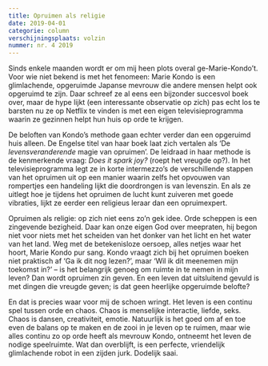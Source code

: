 ```yaml
---
title: Opruimen als religie
date: 2019-04-01
categorie: column
verschijningsplaats: volzin
nummer: nr. 4 2019
---
```


Sinds enkele maanden wordt er om mij heen plots overal ge-Marie-Kondo’t. Voor wie niet bekend is met het fenomeen: Marie Kondo is een glimlachende, opgeruimde Japanse mevrouw die andere mensen helpt ook opgeruimd te zijn. Daar schreef ze al eens een bijzonder succesvol boek over, maar de hype lijkt (een interessante observatie op zich) pas echt los te barsten nu ze op Netflix te vinden is met een eigen televisieprogramma waarin ze gezinnen helpt hun huis op orde te krijgen.

De beloften van Kondo’s methode gaan echter verder dan een opgeruimd huis alleen. De Engelse titel van haar boek laat zich vertalen als ‘De *levensveranderende* magie van opruimen’. De leidraad in haar methode is de kenmerkende vraag: *Does it spark joy?* (roept het vreugde op?). In het televisieprogramma legt ze in korte intermezzo’s de verschillende stappen van het opruimen uit op een manier waarin zelfs het opvouwen van rompertjes een handeling lijkt die doordrongen is van levenszin. En als ze uitlegt hoe je tijdens het opruimen de lucht kunt zuiveren met goede vibraties, lijkt ze eerder een religieus leraar dan een opruimexpert.

Opruimen als religie: op zich niet eens zo’n gek idee. Orde scheppen is een zingevende bezigheid. Daar kan onze eigen God over meepraten, hij begon niet voor niets met het scheiden van het donker van het licht en het water van het land. Weg met de betekenisloze oersoep, alles netjes waar het hoort, Marie Kondo pur sang. Kondo vraagt zich bij het opruimen boeken niet praktisch af ‘Ga ik dit nog lezen?’, maar ‘Wil ik dit meenemen mijn toekomst in?’ – is het belangrijk genoeg om ruimte in te nemen in mijn leven? Dan wordt opruimen zin geven. En een leven dat uitsluitend gevuld is met dingen die vreugde geven; is dat geen heerlijke opgeruimde belofte?

En dat is precies waar voor mij de schoen wringt. Het leven is een continu spel tussen orde en chaos. Chaos is menselijke interactie, liefde, seks. Chaos is dansen, creativiteit, emotie. Natuurlijk is het goed om af en toe even de balans op te maken en de zooi in je leven op te ruimen, maar wie alles continu zo op orde heeft als mevrouw Kondo, ontneemt het leven de nodige speelruimte. Wat dan overblijft, is een perfecte, vriendelijk glimlachende robot in een zijden jurk. Dodelijk saai.
